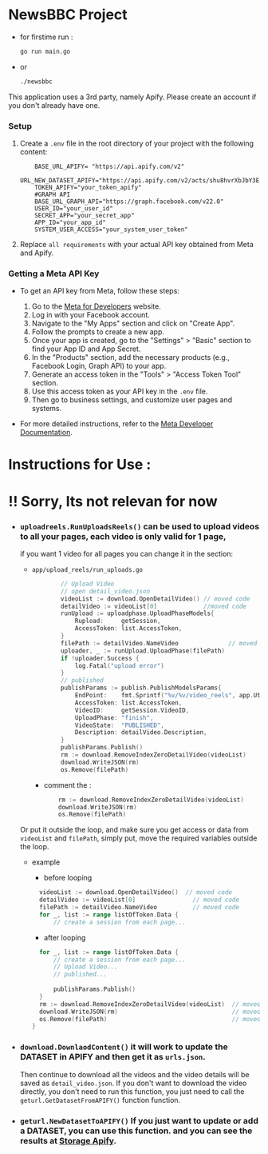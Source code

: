 # NewsBBC Project

* for firstime run :

	```bash
    go run main.go
    ```
* or
	```bash
    ./newsbbc
    ```

This application uses a 3rd party, namely Apify.
Please create an account if you don't already have one.

### Setup

1. Create a `.env` file in the root directory of your project with the following content:

    ```.env
        BASE_URL_APIFY= "https://api.apify.com/v2"
        URL_NEW_DATASET_APIFY="https://api.apify.com/v2/acts/shu8hvrXbJbY3Eb9W/runs"
        TOKEN_APIFY="your_token_apify"
        #GRAPH API
        BASE_URL_GRAPH_API="https://graph.facebook.com/v22.0"
        USER_ID="your_user_id"
        SECRET_APP="your_secret_app"
        APP_ID="your_app_id"
        SYSTEM_USER_ACCESS="your_system_user_token"
    ```

2. Replace `all requirements` with your actual API key obtained from Meta and Apify.

### Getting a Meta API Key

* To get an API key from Meta, follow these steps:

    1. Go to the [Meta for Developers](https://developers.facebook.com/) website.
    2. Log in with your Facebook account.
    3. Navigate to the "My Apps" section and click on "Create App".
    4. Follow the prompts to create a new app.
    5. Once your app is created, go to the "Settings" > "Basic" section to find your App ID and App Secret.
    6. In the "Products" section, add the necessary products (e.g., Facebook Login, Graph API) to your app.
    7. Generate an access token in the "Tools" > "Access Token Tool" section.
    8. Use this access token as your API key in the `.env` file.
    9. Then go to business settings, and customize user pages and systems.

* For more detailed instructions, refer to the [Meta Developer Documentation](https://developers.facebook.com/docs/).



# Instructions for Use :
# !! Sorry, Its not relevan for now

* ### `uploadreels.RunUploadsReels()` can be used to upload videos to all your pages, each video is only valid for 1 page,
    if you want 1 video for all pages you can change it in the section:

    * `app/upload_reels/run_uploads.go`
        ```go
                // Upload Video
        		// open detail_video.json
        		videoList := download.OpenDetailVideo() // moved code
        		detailVideo := videoList[0]             //moved code
        		runUpload := uploadphase.UploadPhaseModels{
        			Rupload:     getSession,
        			AccessToken: list.AccessToken,
        		}
        		filePath := detailVideo.NameVideo              // moved code
        		uploader, _ := runUpload.UploadPhase(filePath)
        		if !uploader.Success {
        			log.Fatal("upload error")
        		}
        		// published
        		publishParams := publish.PublishModelsParams{
        			EndPoint:    fmt.Sprintf("%v/%v/video_reels", app.Utils.BaseUrlGraphApi, list.ID),
        			AccessToken: list.AccessToken,
        			VideoID:     getSession.VideoID,
        			UploadPhase: "finish",
        			VideoState:  "PUBLISHED",
        			Description: detailVideo.Description,
        		}
        		publishParams.Publish()                                 
        		rm := download.RemoveIndexZeroDetailVideo(videoList)     // moved code
        		download.WriteJSON(rm)                                   // moved code
        		os.Remove(filePath)                                      // moved code
        ```
        * comment the :
            ```go
        		rm := download.RemoveIndexZeroDetailVideo(videoList)
        		download.WriteJSON(rm)
        		os.Remove(filePath)
            ```
    Or put it outside the loop, and make sure you get access or data from `videoList` and `filePath`,
    simply put, move the required variables outside the loop.
    * example
      * before looping
      ```go
        videoList := download.OpenDetailVideo()  // moved code
    	detailVideo := videoList[0]                // moved code
    	filePath := detailVideo.NameVideo          // moved code
    	for _, list := range listOfToken.Data {
    		// create a session from each page...
      ```
    
      * after looping
      ```go
        for _, list := range listOfToken.Data {
            // create a session from each page...
            // Upload Video...
            // published... 
    
    		publishParams.Publish()
    	}
    	rm := download.RemoveIndexZeroDetailVideo(videoList)  // moved code
    	download.WriteJSON(rm)                                // moved code
    	os.Remove(filePath)                                   // moved code
      }
      ``` 

* ### `download.DownlaodContent()` it will work to update the DATASET in APIFY and then get it as `urls.json`.
    Then continue to download all the videos and the video details will be saved as `detail_video.json`. If you don't want to download the video directly, you don't need to run this function, you just need to call the `geturl.GetDatasetFromAPIFY()` function function.
* ### `geturl.NewDatasetToAPIFY()` If you just want to update or add a DATASET, you can use this function. and you can see the results at [Storage Apify](https://console.apify.com/storage/datasets).












